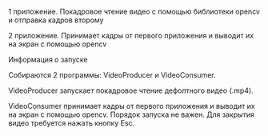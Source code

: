 
1 приложение. Покадровое чтение видео с помощью библиотеки opencv и отправка кадров второму

2 приложение. Принимает кадры от первого приложения и выводит их на экран с помощью opencv

Информация о запуске

Собираются 2 программы: VideoProducer и VideoConsumer. 

VideoProducer запускает покадровое чтение дефолтного видео (.mp4).

VideoConsumer принимает кадры от первого приложения и выводит их на экран с помощью opencv. Порядок запуска не важен. Для закрытия видео требуется нажать кнопку Esc.
